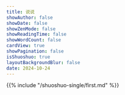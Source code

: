 ```yaml
---
title: 说说
showAuthor: false
showDate: false
showZenMode: false
showReadingTime: false
showWordCount: false
cardView: true
showPagination: false
isShuoshuo: true
layoutBackgroundBlur: false
date: 2024-10-24
---
```

{{% include "/shuoshuo-single/first.md" %}}